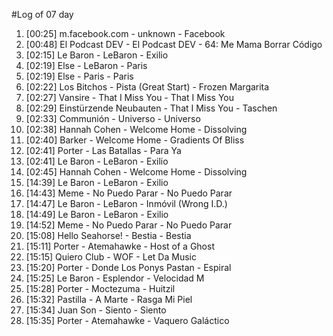 #Log of 07 day

1. [00:25] m.facebook.com - unknown - Facebook
1. [00:48] El Podcast DEV - El Podcast DEV - 64: Me Mama Borrar Código
1. [02:15] Le Baron - LeBaron - Exilio
1. [02:19] Else - LeBaron - Paris
1. [02:19] Else - Paris - Paris
1. [02:22] Los Bitchos - Pista (Great Start) - Frozen Margarita
1. [02:27] Vansire - That I Miss You - That I Miss You
1. [02:29] Einstürzende Neubauten - That I Miss You - Taschen
1. [02:33] Communión - Universo - Universo
1. [02:38] Hannah Cohen - Welcome Home - Dissolving
1. [02:40] Barker - Welcome Home - Gradients Of Bliss
1. [02:41] Porter - Las Batallas - Para Ya
1. [02:41] Le Baron - LeBaron - Exilio
1. [02:45] Hannah Cohen - Welcome Home - Dissolving
1. [14:39] Le Baron - LeBaron - Exilio
1. [14:43] Meme - No Puedo Parar - No Puedo Parar
1. [14:47] Le Baron - LeBaron - Inmóvil (Wrong I.D.)
1. [14:49] Le Baron - LeBaron - Exilio
1. [14:52] Meme - No Puedo Parar - No Puedo Parar
1. [15:08] Hello Seahorse! - Bestia - Bestia
1. [15:11] Porter - Atemahawke - Host of a Ghost
1. [15:15] Quiero Club - WOF - Let Da Music
1. [15:20] Porter - Donde Los Ponys Pastan - Espiral
1. [15:25] Le Baron - Esplendor - Velocidad M
1. [15:28] Porter - Moctezuma - Huitzil
1. [15:32] Pastilla - A Marte - Rasga Mi Piel
1. [15:34] Juan Son - Siento - Siento
1. [15:35] Porter - Atemahawke - Vaquero Galáctico
